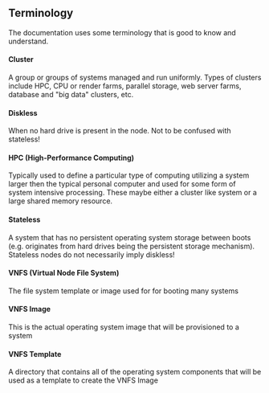 ## Terminology

The documentation uses some terminology that is good to know and understand.

#### Cluster

A group or groups of systems managed and run uniformly. Types of clusters include HPC, CPU or render farms, parallel storage, web server farms, database and "big data" clusters, etc.

#### Diskless

When no hard drive is present in the node. Not to be confused with stateless!

#### HPC (High-Performance Computing)

Typically used to define a particular type of computing utilizing a system larger then the typical personal computer and used for some form of system intensive processing. These maybe either a cluster like system or a large shared memory resource.

#### Stateless

A system that has no persistent operating system storage between boots (e.g. originates from hard drives being the persistent storage mechanism). Stateless nodes do not necessarily imply diskless!

#### VNFS (Virtual Node File System)

The file system template or image used for for booting many systems

#### VNFS Image

This is the actual operating system image that will be provisioned to a system

#### VNFS Template

A directory that contains all of the operating system components that will be used as a template to create the VNFS Image
